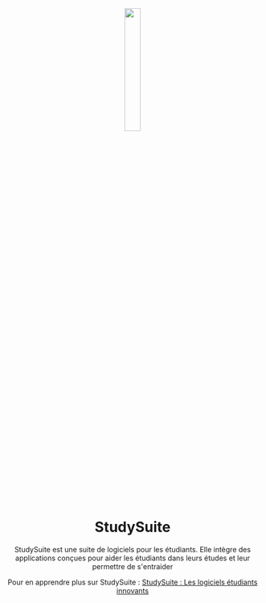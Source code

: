 <div align="center">
	<img align="center" width="25%" src="https://studysuite.fr/assets/img/apps-icons/AppLogo.png">
	<h1 align="center">StudySuite</h1>
	<p align="center">StudySuite est une suite de logiciels pour les étudiants. Elle intègre des applications conçues pour aider les étudiants dans leurs études et leur permettre de s'entraider</p>

<p align="center">Pour en apprendre plus sur StudySuite : <a href="https://studysuite.fr/">StudySuite : Les logiciels étudiants innovants</a></p>
